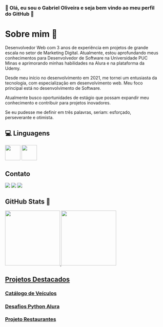 ### :star2: Olá, eu sou o Gabriel Oliveira e seja bem vindo ao meu perfil do GitHub :star2:

 # Sobre mim :boy: 

Desenvolvedor Web com 3 anos de experiência em projetos de grande escala no setor de Marketing Digital. Atualmente, estou aprofundando meus conhecimentos para Desenvolvedor de Software na Universidade PUC Minas e aprimorando minhas habilidades na Alura e na plataforma da Udemy.

Desde meu início no desenvolvimento em 2021, me tornei um entusiasta da tecnologia, com especialização em desenvolvimento web. Meu foco principal está no desenvolvimento de Software.

Atualmente busco oportunidades de estágio que possam expandir meu conhecimento e contribuir para projetos inovadores.

Se eu pudesse me definir em três palavras, seriam: esforçado, perseverante e otimista.
## :computer: Linguagens

<div>
<img src="https://cdn.jsdelivr.net/gh/devicons/devicon@latest/icons/csharp/csharp-original.svg" width="50" height="50"/>  
<img src="https://cdn.jsdelivr.net/gh/devicons/devicon@latest/icons/python/python-original-wordmark.svg" width="50" height="50"/>
</div>


## Contato

<div>
<a href="https://www.instagram.com/gabrieldliver/?igsh=MWJ3aWcwM2ZkamYxaQ%3D%3D&utm_source=qr" target="_blank"><img loading="lazy" src="https://img.shields.io/badge/-Instagram-%23E4405F?style=for-the-badge&logo=instagram&logoColor=white" target="_blank"></a>
<a href = "mailto:gabrieldev.deoliveira@gmail.com"><img loading="lazy" src="https://img.shields.io/badge/Gmail-D14836?style=for-the-badge&logo=gmail&logoColor=white" target="_blank"></a>
<a href="https://www.linkedin.com/in/gabriel-de-oliveira-b614122a6/" target="_blank"><img loading="lazy" src="https://img.shields.io/badge/-LinkedIn-%230077B5?style=for-the-badge&logo=linkedin&logoColor=white" target="_blank"></a>   
</div>

## GitHub Stats :rocket:
<div>
<a href="https://github.com/OliveiraGabriel2">
<img loading="lazy" height="180em" src="https://github-readme-stats.vercel.app/api/top-langs/?username=OliveiraGabriel2&layout=compact&langs_count=7&theme=dracula"/>
<img loading="lazy" height="180em" src="https://github-readme-stats.vercel.app/api?username=OliveiraGabriel2&show_icons=true&theme=dracula&include_all_commits=true&count_private=true"/>
</div>

## Projetos Destacados

### [Catálogo de Veículos](https://github.com/OliveiraGabriel2/Catalogo-de-Veiculos)


### [Desafios Python Alura](https://github.com/OliveiraGabriel2/Alura-Desafios-Python)


### [Projeto Restaurantes](https://github.com/OliveiraGabriel2/Lista-restaurante)


  
<!--
## Contribuições-->

<!-- Estou aberto a contribuições e colaborações em projetos interessantes. Se você tiver alguma ideia ou proposta de colaboração, não hesite em entrar em contato comigo!

<!--## Agradecimentos

Gostaria de agradecer a todos os colaboradores e comunidades de código aberto que tornam possível o desenvolvimento de software incrível. Obrigado por todo o apoio e inspiração!

## Licença

Este perfil é distribuído sob a licença [Nome da Licença]. Consulte o arquivo `LICENSE` para obter mais informações.

